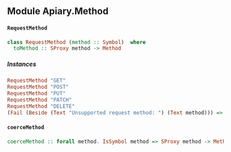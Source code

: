 ## Module Apiary.Method

#### `RequestMethod`

``` purescript
class RequestMethod (method :: Symbol)  where
  toMethod :: SProxy method -> Method
```

##### Instances
``` purescript
RequestMethod "GET"
RequestMethod "POST"
RequestMethod "PUT"
RequestMethod "PATCH"
RequestMethod "DELETE"
(Fail (Beside (Text "Unsupported request method: ") (Text method))) => RequestMethod method
```

#### `coerceMethod`

``` purescript
coerceMethod :: forall method. IsSymbol method => SProxy method -> Method
```



